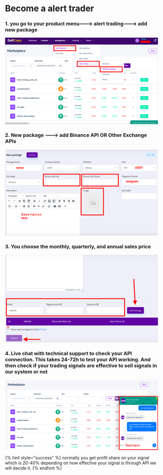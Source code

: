 # Become a alert trader

### 1. you go to your product menu---> alert trading---> add new package&#x20;

![](.gitbook/assets/a2.png)

### 2. New package ---> add Binance API OR Other Exchange APIs

![](.gitbook/assets/a3.png)

### 3. You choose the monthly, quarterly, and annual sales price

![](.gitbook/assets/a4.png)

### 4. Live chat with technical support to check your API connection. This takes 24-72h to test your API working. And then check if your trading signals are effective to sell signals in our system or not

![](.gitbook/assets/a5.png)

{% hint style="success" %}
normally you get profit share on your signal which is 20-40% depending on how effective your signal is through API we will decide it.&#x20;
{% endhint %}

